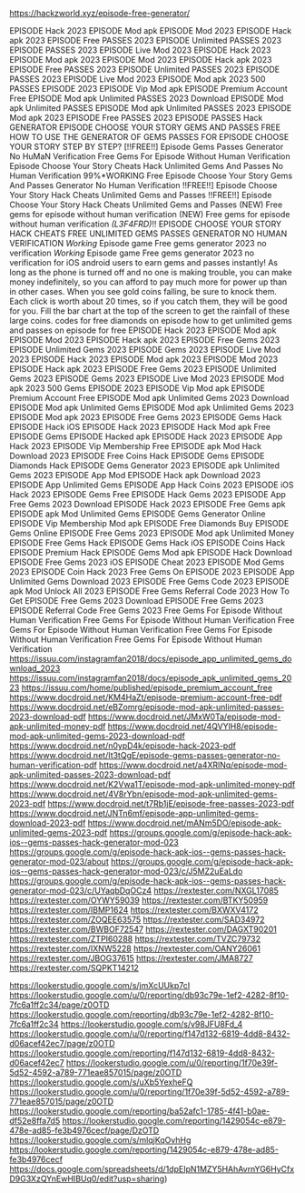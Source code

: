 https://hackzworld.xyz/episode-free-generator/




EPISODE Hack 2023
EPISODE Mod apk
EPISODE Mod 2023
EPISODE Hack apk 2023
EPISODE Free PASSES 2023
EPISODE Unlimited PASSES 2023
EPISODE PASSES 2023
EPISODE Live Mod 2023
EPISODE Hack 2023
EPISODE Mod apk 2023
EPISODE Mod 2023
EPISODE Hack apk 2023
EPISODE Free PASSES 2023
EPISODE Unlimited PASSES 2023
EPISODE PASSES 2023
EPISODE Live Mod 2023
EPISODE Mod apk 2023
500 PASSES EPISODE 2023
EPISODE Vip Mod apk
EPISODE Premium Account Free
EPISODE Mod apk Unlimited PASSES 2023 Download
EPISODE Mod apk Unlimited PASSES
EPISODE Mod apk Unlimited PASSES 2023
EPISODE Mod apk 2023
EPISODE Free PASSES 2023
EPISODE PASSES Hack
GENERATOR EPISODE CHOOSE YOUR STORY GEMS AND PASSES FREE
HOW TO USE THE GENERATOR OF GEMS PASSES FOR EPISODE CHOOSE YOUR STORY STEP BY STEP?
[!!FREE!!] Episode Gems Passes Generator No HuMaN Verification
Free Gems For Episode Without Human Verification
Episode Choose Your Story Cheats Hack Unlimited Gems And Passes No Human Verification
99%*WORKING Free Episode Choose Your Story Gems And Passes Generator No Human Verification
!!FREE!!] Episode Choose Your Story Hack Cheats Unlimited Gems and Passes
!!FREE!!] Episode Choose Your Story Hack Cheats Unlimited Gems and Passes
(NEW) Free gems for episode without human verification
(NEW) Free gems for episode without human verification
*(L3F4FRD)*!! EPISODE CHOOSE YOUR STORY HACK CHEATS FREE UNLIMITED GEMS PASSES GENERATOR NO HUMAN VERIFICATION
*Working* Episode game Free gems generator 2023 no verification
*Working* Episode game Free gems generator 2023 no verification for iOS android users to earn gems and passes instantly! As long as the phone is turned off and no one is making trouble, you can make money indefinitely, so you can afford to pay much more for power up than in other cases. When you see gold coins falling, be sure to knock them. Each click is worth about 20 times, so if you catch them, they will be good for you. Fill the bar chart at the top of the screen to get the rainfall of these large coins. codes for free diamonds on episode how to get unlimited gems and passes on episode for free
EPISODE Hack 2023
EPISODE Mod apk
EPISODE Mod 2023
EPISODE Hack apk 2023
EPISODE Free Gems 2023
EPISODE Unlimited Gems 2023
EPISODE Gems 2023
EPISODE Live Mod 2023
EPISODE Hack 2023
EPISODE Mod apk 2023
EPISODE Mod 2023
EPISODE Hack apk 2023
EPISODE Free Gems 2023
EPISODE Unlimited Gems 2023
EPISODE Gems 2023
EPISODE Live Mod 2023
EPISODE Mod apk 2023
500 Gems EPISODE 2023
EPISODE Vip Mod apk
EPISODE Premium Account Free
EPISODE Mod apk Unlimited Gems 2023 Download
EPISODE Mod apk Unlimited Gems
EPISODE Mod apk Unlimited Gems 2023
EPISODE Mod apk 2023
EPISODE Free Gems 2023
EPISODE Gems Hack
EPISODE Hack iOS
EPISODE Hack 2023
EPISODE Hack Mod apk
Free EPISODE Gems
EPISODE Hacked apk
EPISODE Hack 2023
EPISODE App Hack 2023
EPISODE Vip Membership Free
EPISODE apk Mod Hack Download 2023
EPISODE Free Coins
Hack EPISODE Gems
EPISODE Diamonds Hack
EPISODE Gems Generator 2023
EPISODE apk Unlimited Gems 2023
EPISODE App Mod
EPISODE Hack apk Download 2023
EPISODE App Unlimited Gems
EPISODE App Hack Coins 2023
EPISODE iOS Hack 2023
EPISODE Gems Free
EPISODE Hack Gems 2023
EPISODE App Free Gems 2023
Download EPISODE Hack 2023
EPISODE Free Gems apk
EPISODE apk Mod Unlimited Gems
EPISODE Gems Generator Online
EPISODE Vip Membership Mod apk
EPISODE Free Diamonds
Buy EPISODE Gems Online
EPISODE Free Gems 2023
EPISODE Mod apk Unlimited Money
EPISODE Free Gems Hack
EPISODE Gems Hack iOS
EPISODE Coins Hack
EPISODE Premium Hack
EPISODE Gems Mod apk
EPISODE Hack Download
EPISODE Free Gems 2023 iOS
EPISODE Cheat 2023
EPISODE Mod Gems 2023
EPISODE Coin Hack 2023
Free Gems On EPISODE 2023
EPISODE App Unlimited Gems Download 2023
EPISODE Free Gems Code 2023
EPISODE apk Mod Unlock All 2023
EPISODE Free Gems Referral Code 2023
How To Get EPISODE Free Gems 2023
Download EPISODE Free Gems 2023
EPISODE Referral Code Free Gems 2023
Free Gems For Episode Without Human Verification
Free Gems For Episode Without Human Verification
Free Gems For Episode Without Human Verification
Free Gems For Episode Without Human Verification
Free Gems For Episode Without Human Verification
https://issuu.com/instagramfan2018/docs/episode_app_unlimited_gems_download_2023
https://issuu.com/instagramfan2018/docs/episode_apk_unlimited_gems_2023
https://issuu.com/home/published/episode_premium_account_free
https://www.docdroid.net/KM4HaZt/episode-premium-account-free-pdf
https://www.docdroid.net/eBZomrg/episode-mod-apk-unlimited-passes-2023-download-pdf
https://www.docdroid.net/JMxW0Ta/episode-mod-apk-unlimited-money-pdf
https://www.docdroid.net/4QVYlH8/episode-mod-apk-unlimited-gems-2023-download-pdf
https://www.docdroid.net/n0ypD4k/episode-hack-2023-pdf
https://www.docdroid.net/It3tQgE/episode-gems-passes-generator-no-human-verification-pdf
https://www.docdroid.net/a4XRlNq/episode-mod-apk-unlimited-passes-2023-download-pdf
https://www.docdroid.net/K2Vwa1T/episode-mod-apk-unlimited-money-pdf
https://www.docdroid.net/4V8rYbn/episode-mod-apk-unlimited-gems-2023-pdf
https://www.docdroid.net/t7Rb1jE/episode-free-passes-2023-pdf
https://www.docdroid.net/JNTn6mf/episode-app-unlimited-gems-download-2023-pdf
https://www.docdroid.net/mANm5DO/episode-apk-unlimited-gems-2023-pdf
https://groups.google.com/g/episode-hack-apk-ios--gems-passes-hack-generator-mod-023
https://groups.google.com/g/episode-hack-apk-ios--gems-passes-hack-generator-mod-023/about
https://groups.google.com/g/episode-hack-apk-ios--gems-passes-hack-generator-mod-023/c/J5MZ2uEaLdo
https://groups.google.com/g/episode-hack-apk-ios--gems-passes-hack-generator-mod-023/c/UYaqbDqOCz4
https://rextester.com/NXGL17085
https://rextester.com/OYWY59039
https://rextester.com/BTKY50959
https://rextester.com/IBMP1624
https://rextester.com/BXWXV4172
https://rextester.com/ZOQEE63575
https://rextester.com/SAD34972
https://rextester.com/BWBOF72547
https://rextester.com/DAGXT90201
https://rextester.com/ZTPI60288
https://rextester.com/TVZC79732
https://rextester.com/IXNW5228
https://rextester.com/OANY26061
https://rextester.com/JBOG37615
https://rextester.com/JMA8727
https://rextester.com/SQPKT14212


https://lookerstudio.google.com/s/jmXcUUkp7cI
https://lookerstudio.google.com/u/0/reporting/db93c79e-1ef2-4282-8f10-7fc6a1ff2c34/page/z0OTD
https://lookerstudio.google.com/reporting/db93c79e-1ef2-4282-8f10-7fc6a1ff2c34
https://lookerstudio.google.com/s/v98JFU8Fd_4
https://lookerstudio.google.com/u/0/reporting/f147d132-6819-4dd8-8432-d06acef42ec7/page/z0OTD
https://lookerstudio.google.com/reporting/f147d132-6819-4dd8-8432-d06acef42ec7
https://lookerstudio.google.com/u/0/reporting/1f70e39f-5d52-4592-a789-771eae857015/page/z0OTD
https://lookerstudio.google.com/s/uXb5YexheFQ
https://lookerstudio.google.com/u/0/reporting/1f70e39f-5d52-4592-a789-771eae857015/page/z0OTD
https://lookerstudio.google.com/reporting/ba52afc1-1785-4f41-b0ae-df52e8ffa7d5
https://lookerstudio.google.com/reporting/1429054c-e879-478e-ad85-fe3b4976cecf/page/DzOTD
https://lookerstudio.google.com/s/mlqjKqOvhHg
https://lookerstudio.google.com/reporting/1429054c-e879-478e-ad85-fe3b4976cecf
https://docs.google.com/spreadsheets/d/1dpEIpN1MZY5HAhAvrnYG6HyCfxD9G3XzQYnEwHIBUq0/edit?usp=sharing)
